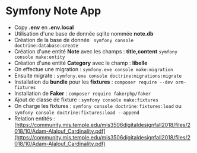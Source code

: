 # Symfony Note App

- Copy **.env** en **.env.local**
- Utilisation d'une base de donnée sqlite nommée **note.db**
- Création de la base de donnée ` symfony console doctrine:database:create`
- Création d'une entité **Note** avec les champs : **title,content** `symfony console make:entity`
- Création d'une entité **Category** avec le champ : **libelle**
- On effectue une migration : `symfony.exe console make:migration`
- Ensuite migrate : `symfony.exe console doctrine:migrations:migrate`
- Installation du **bundle** pour les **fixtures** : `composer require --dev orm-fixtures`
- Installation de **Faker** : `composer require fakerphp/faker`
- Ajout de classe de fixture : `symfony console make:fixtures`
- On charge les fixtures : `symfony console doctrine:fixtures:load` ou `symfony console doctrine:fixtures:load --append`
- Relation entités : [https://community.mis.temple.edu/mis3506digitaldesignfall2018/files/2018/10/Adam-Alalouf_Cardinality.pdf](https://community.mis.temple.edu/mis3506digitaldesignfall2018/files/2018/10/Adam-Alalouf_Cardinality.pdf)